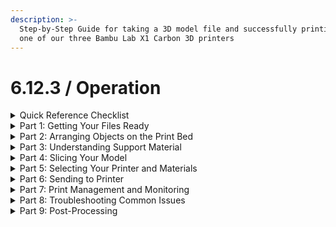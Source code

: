 ```yaml
---
description: >-
  Step-by-Step Guide for taking a 3D model file and successfully printing it to
  one of our three Bambu Lab X1 Carbon 3D printers
---
```


# 6.12.3 / Operation

&#x20;



&#x20;

<details>

<summary>Quick Reference Checklist </summary>

Every Print Should Follow This Sequence:&#x20;

1. Open file in Bambu Studio&#x20;
2. Position objects properly on print bed&#x20;
3. &#x20;Enable and configure support if needed&#x20;
4. Slice the model&#x20;
5. Select correct printer and material&#x20;
6. Send file to printer&#x20;
7. Monitor first few layers&#x20;
8. Remove and clean up when complete&#x20;

Emergency Contacts&#x20;

* If printers are not responding or showing errors, contact Anthony or Matt&#x20;

</details>

<details>

<summary>Part 1: Getting Your Files Ready</summary>

File Types Supported&#x20;

* STL files: Basic 3D shape files (most common)&#x20;
* 3MF files: Bambu Studio's native format with more information&#x20;
* STEP files: High-accuracy files with assembly information&#x20;

Opening Files&#x20;

1. Download Bambu Studio from bamboo.corn if not already installed&#x20;
2. Open your file by either:&#x20;

* Dragging and dropping the file directly onto the Bambu Studio workspace&#x20;
* Using File ➔ Open to browse for your file&#x20;
* Files can come from downloads, Dropbox, or other storage locations&#x20;

![Shape](data:image/png;base64,iVBORw0KGgoAAAANSUhEUgAAAAUAAAA3CAYAAADE3YBDAAAAAXNSR0IArs4c6QAAAARnQU1BAACxjwv8YQUAAAAJcEhZcwAADsMAAA7DAcdvqGQAAAAnSURBVDhPYwCC/0i4ASQAAqOCo4KjgkAwKkiMIIgBww4gAWIBAwMA9HG3JeJpojIAAAAASUVORK5CYII=)Note: When you open an STL file, you're getting just the basic 3D shape. All the complex CAD information (layers, classes, etc.) gets simplified into a basic blob that the printer can understand.&#x20;

</details>

<details>

<summary>Part 2: Arranging Objects on the Print Bed</summary>

Understanding the Print Plate&#x20;

* The virtual "plate" in Bambu Studio represents your physical print bed&#x20;
* Objects must be positioned properly to print successfully&#x20;
* We use smooth plates (not textured plates) in our setup&#x20;

Positioning Your Objects&#x20;

1. Auto-Arrange Feature:&#x20;

* Click the auto-arrange button to let Bambu Studio position objects automatically&#x20;
* This optimizes printing time by reducing travel distances for the print head&#x20;

2. Manual Positioning:&#x20;

* Drag objects around the plate as needed&#x20;
* Critical Rule: Objects must have maximum surface area touching the print bed&#x20;
* The bottom surface touching the plate will be smooth and nice&#x20;
* The top surface will be more detailed but may need sanding&#x20;

3. Spacing Objects:&#x20;

* Leave space between objects (don't place them too close together)&#x20;
* This prevents support material from different objects from interfering with each other&#x20;
* Extra space allows for proper printing of adhesion helpers (brims, skirts)&#x20;

Object Orientation&#x20;

* Always ensure objects sit flat on the plate&#x20;
* Use the "Lay Flat" button if an object isn't sitting properly on the bed&#x20;
* Golden Rule: If you rotate an object 90° and there's nothing underneath it partway through the print, it will fail&#x20;
* Each layer must have something to sit on top of the previous layer&#x20;

</details>

<details>

<summary>Part 3: Understanding Support Material</summary>

What is Support Material?&#x20;

Support material is temporary structure that holds up overhanging parts of your print.&#x20;

Types of Support&#x20;

1. Basic Support:&#x20;

* Tower-like structures&#x20;
* Good when there's a straight line down from the overhang&#x20;
* Uses more material&#x20;

2. Tree Support: (Recommended)&#x20;

* Branching tree-like structures&#x20;
* Better for complex overhangs (like under a nose that doesn't align vertically)&#x20;

- Uses less material&#x20;
- Easier to remove after printing&#x20;

Managing Support Settings&#x20;

1. Go to the Support tab&#x20;
2. Enable Support if needed&#x20;
3. Choose Tree Support for most situations&#x20;
4. Use the Paint Tool to customize support:&#x20;
5. Block out areas where you don't want support&#x20;
6. Add support to specific areas that need it&#x20;
7. This reduces waste and makes clean-up easier&#x20;

</details>

<details>

<summary>Part 4: Slicing Your Model </summary>

What is Slicing?&#x20;

Slicing converts your 3D model into individual layers with specific instructions for the printer, creating G-Code toolpath commands. The software calculates exactly where the print head needs to move for each layer.&#x20;

Slicing Process&#x20;

1. Click the "Slice" button (may take several minutes for complex models)&#x20;
2. Review the preview to see how your object will print layer by layer&#x20;
3. Check support placement - you'll see the tree or basic support structures&#x20;
4. Verify settings before proceeding

</details>

<details>

<summary>Part 5: Selecting Your Printer and Materials</summary>

Printer Selection&#x20;

Our tech office has 3 printers identified as:&#x20;

* Left printer&#x20;
* Middle printer&#x20;
* Right printer&#x20;



1. Go to the Device tab&#x20;
2. Select your target printer from the list&#x20;
3. Verify the printer is online and ready&#x20;

Material Selection&#x20;

1. Check what filament is loaded in your chosen printer&#x20;
2. Common materials we use:&#x20;

* PETG: Sturdy, slightly more expensive, good for functional parts&#x20;
* PLA: Basic filament, cheaper, good for prototypes&#x20;

3. Verify the material in Bambu Studio matches what's loaded in the printer&#x20;

Print Settings Verification&#x20;

* Plate Type: Confirm "Smooth Plate" is selected (we don't use textured plates)&#x20;
* Nozzle Size: Usually 0.4mm&#x20;
* Print Quality: Settings are usually pre-configured correctly&#x20;

</details>

<details>

<summary>Part 6: Sending to Printer</summary>

Pre-Print Checklist&#x20;

1. File is sliced successfully&#x20;
2. Printer is selected and online&#x20;
3. Correct filament type is selected in software&#x20;
4. Filament is actually loaded in the physical printer  Print bed is clean and ready&#x20;

Sending the File&#x20;

1. Click "Print" after slicing is complete&#x20;
2. Select your specific printer from the device list&#x20;
3. Confirm filament selection matches what's loaded&#x20;
4. Review print time and material usage&#x20;

* Example: 32m of filament, 7-8 hours print time&#x20;

5. Click "Send" to transfer the file&#x20;

Transfer Methods&#x20;

Files transfer directly to the printer when Bambu Studio finds the printer on the local network and an SD card is present. Otherwise, files transfer via cloud to the printer.&#x20;

</details>

<details>

<summary>Part 7: Print Management and Monitoring</summary>

Starting the Print

1. Printer will warm up - this takes a few minutes&#x20;
2. First layer is critical - the printer will:&#x20;

* Print primes and skirts around your object&#x20;
* Ensure proper bed adhesion&#x20;
* Create a solid foundation&#x20;

What to Watch For&#x20;

* First layer must stick properly - if it moves, the print will fail&#x20;
* No spaghetti printing - if layers aren't adhering, stop the print&#x20;
* Monitor for clashing support structures&#x20;

During Long Prints&#x20;

* Prints can take many hours (7-8+ hours is common)&#x20;
* Check periodically but don't interfere unnecessarily&#x20;
* Trust the process - modern printers are quite reliable&#x20;

</details>

<details>

<summary>Part 8: Troubleshooting Common Issues</summary>

File Won't Open&#x20;

* Check file format (STL, 3MF, STEP)&#x20;
* Ensure Dropbox/storage drive isn't full&#x20;
* Try dragging and dropping instead of using File menu&#x20;

Objects Won't Slice Properly&#x20;

* Check object orientation (must sit flat on bed)&#x20;
* Verify support is enabled for overhangs&#x20;
* Make sure objects aren't overlapping&#x20;

Printer Not Found&#x20;

* Check network connection&#x20;
* Verify printer is powered on and ready&#x20;
* Make sure SD card is inserted in printer&#x20;

Print Failing&#x20;

* First layer problems: Clean print bed, check bed leveling&#x20;
* Support issues: Adjust support settings or add manual supp
* Warping: Ensure proper bed adhesion and material settings&#x20;

</details>

<details>

<summary>Part 9: Post-Processing</summary>

Removing Prints&#x20;

* Wait for bed to cool before removing prints&#x20;
* Use appropriate tools to safely remove objects&#x20;
* Clean print bed for next use&#x20;

Support Removal&#x20;

* Tree supports snap off relatively easily&#x20;
* Basic supports may require more effort&#x20;
* Sand surfaces as needed for final finish&#x20;

File Management&#x20;

* Save your sliced files for reprinting&#x20;
* Keep original STL/3MF files organized&#x20;
* Document successful print settings for future reference&#x20;

</details>
